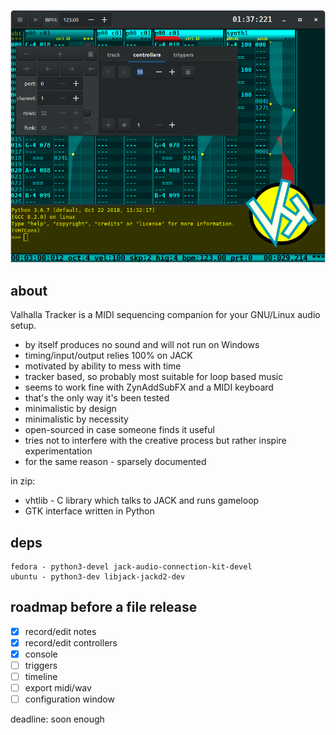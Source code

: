 ![vht header](/data/vht_header.png)
## about
Valhalla Tracker is a MIDI sequencing companion for
your GNU/Linux audio setup.

- by itself produces no sound and will not run on Windows
- timing/input/output relies 100% on JACK
- motivated by ability to mess with time
- tracker based, so probably most suitable for loop based music
- seems to work fine with ZynAddSubFX and a MIDI keyboard
- that's the only way it's been tested
- minimalistic by design
- minimalistic by necessity
- open-sourced in case someone finds it useful
- tries not to interfere with the creative process but rather inspire experimentation
- for the same reason - sparsely documented

in zip:
- vhtlib - C library which talks to JACK and runs gameloop
- GTK interface written in Python

## deps
```
fedora - python3-devel jack-audio-connection-kit-devel
ubuntu - python3-dev libjack-jackd2-dev
```

## roadmap before a file release
- [x] record/edit notes
- [x] record/edit controllers
- [x] console
- [ ] triggers
- [ ] timeline
- [ ] export midi/wav
- [ ] configuration window

deadline: soon enough
